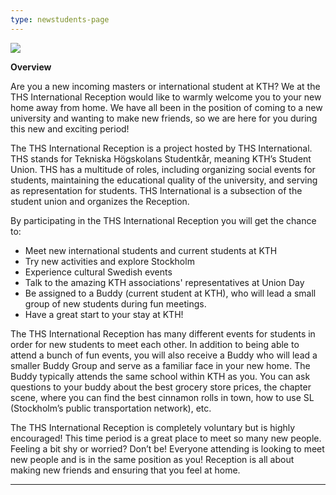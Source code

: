 ```yaml
---
type: newstudents-page
---
```

![](/./83172644_421931325166709_8177108661995307008_n.jpeg)

**Overview**

Are you a new incoming masters or international student at KTH? We at the THS International Reception would like to warmly welcome you to your new home away from home. We have all been in the position of coming to a new university and wanting to make new friends, so we are here for you during this new and exciting period!

The THS International Reception is a project hosted by THS International. THS stands for Tekniska Högskolans Studentkår, meaning KTH’s Student Union. THS has a multitude of roles, including organizing social events for students, maintaining the educational quality of the university, and serving as representation for students. THS International is a subsection of the student union and organizes the Reception. 

By participating in the THS International Reception you will get the chance to:

* Meet new international students and current students at KTH
* Try new activities and explore Stockholm
* Experience cultural Swedish events
* Talk to the amazing KTH associations' representatives at Union Day
* Be assigned to a Buddy (current student at KTH), who will lead a small group of new students during fun meetings.
* Have a great start to your stay at KTH!

The THS International Reception has many different events for students in order for new students to meet each other. In addition to being able to attend a bunch of fun events, you will also receive a Buddy who will lead a smaller Buddy Group and serve as a familiar face in your new home. The Buddy typically attends the same school within KTH as you. You can ask questions to your buddy about the best grocery store prices, the chapter scene, where you can find the best cinnamon rolls in town, how to use SL (Stockholm’s public transportation network), etc. 

The THS International Reception is completely voluntary but is highly encouraged! This time period is a great place to meet so many new people. Feeling a bit shy or worried? Don’t be! Everyone attending is looking to meet new people and is in the same position as you! Reception is all about making new friends and ensuring that you feel at home. 

- - -
